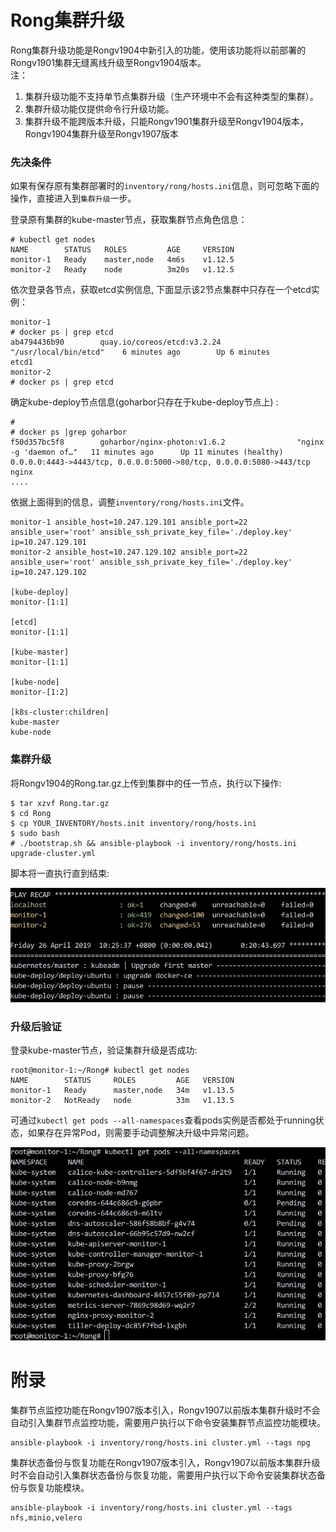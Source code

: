 # Rong集群升级
Rong集群升级功能是Rongv1904中新引入的功能，使用该功能将以前部署的Rongv1901集群无缝离线升级至Rongv1904版本。   
注：   
1. 集群升级功能不支持单节点集群升级（生产环境中不会有这种类型的集群）。
2. 集群升级功能仅提供命令行升级功能。
3. 集群升级不能跨版本升级，只能Rongv1901集群升级至Rongv1904版本，Rongv1904集群升级至Rongv1907版本

### 先决条件
如果有保存原有集群部署时的`inventory/rong/hosts.ini`信息，则可忽略下面的操作，直接进入到`集群升级`一步。   

登录原有集群的kube-master节点，获取集群节点角色信息：    

```
# kubectl get nodes
NAME        STATUS   ROLES         AGE     VERSION
monitor-1   Ready    master,node   4m6s    v1.12.5
monitor-2   Ready    node          3m20s   v1.12.5
```
依次登录各节点，获取etcd实例信息, 下面显示该2节点集群中只存在一个etcd实例：    

```
monitor-1
# docker ps | grep etcd
ab4794436b90        quay.io/coreos/etcd:v3.2.24                 "/usr/local/bin/etcd"    6 minutes ago        Up 6 minutes                                                                                    etcd1
monitor-2
# docker ps | grep etcd
```
确定kube-deploy节点信息(goharbor只存在于kube-deploy节点上) :    

```
# 
# docker ps |grep goharbor
f50d357bc5f8        goharbor/nginx-photon:v1.6.2                "nginx -g 'daemon of…"   11 minutes ago      Up 11 minutes (healthy)   0.0.0.0:4443->4443/tcp, 0.0.0.0:5000->80/tcp, 0.0.0.0:5080->443/tcp   nginx
....
```
依据上面得到的信息，调整`inventory/rong/hosts.ini`文件。

```
monitor-1 ansible_host=10.247.129.101 ansible_port=22 ansible_user='root' ansible_ssh_private_key_file='./deploy.key' ip=10.247.129.101
monitor-2 ansible_host=10.247.129.102 ansible_port=22 ansible_user='root' ansible_ssh_private_key_file='./deploy.key' ip=10.247.129.102 

[kube-deploy]
monitor-[1:1]

[etcd]
monitor-[1:1]

[kube-master]
monitor-[1:1]

[kube-node]
monitor-[1:2]

[k8s-cluster:children]
kube-master
kube-node
```

### 集群升级
将Rongv1904的Rong.tar.gz上传到集群中的任一节点，执行以下操作:    

```
$ tar xzvf Rong.tar.gz
$ cd Rong
$ cp YOUR_INVENTORY/hosts.init inventory/rong/hosts.ini
$ sudo bash
# ./bootstrap.sh && ansible-playbook -i inventory/rong/hosts.ini upgrade-cluster.yml
```
脚本将一直执行直到结束:    

![./images/2019_04_26_10_33_27_779x283.jpg](./images/2019_04_26_10_33_27_779x283.jpg)


### 升级后验证
登录kube-master节点，验证集群升级是否成功:    

```
root@monitor-1:~/Rong# kubectl get nodes
NAME        STATUS     ROLES         AGE   VERSION
monitor-1   Ready      master,node   34m   v1.13.5
monitor-2   NotReady   node          33m   v1.13.5
```
可通过`kubectl get pods
--all-namespaces`查看pods实例是否都处于running状态，如果存在异常Pod，则需要手动调整解决升级中异常问题。

![./images/2019_04_26_10_34_06_769x472.jpg](./images/2019_04_26_10_34_06_769x472.jpg)

# 附录

集群节点监控功能在Rongv1907版本引入，Rongv1907以前版本集群升级时不会自动引入集群节点监控功能，需要用户执行以下命令安装集群节点监控功能模块。

```
ansible-playbook -i inventory/rong/hosts.ini cluster.yml --tags npg
```
集群状态备份与恢复功能在Rongv1907版本引入，Rongv1907以前版本集群升级时不会自动引入集群状态备份与恢复功能，需要用户执行以下命令安装集群状态备份与恢复功能模块。
```
ansible-playbook -i inventory/rong/hosts.ini cluster.yml --tags nfs,minio,velero
```